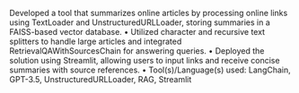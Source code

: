 Developed a tool that summarizes online articles by processing online links using TextLoader and
UnstructuredURLLoader, storing summaries in a FAISS-based vector database.
• Utilized character and recursive text splitters to handle large articles and integrated RetrievalQAWithSourcesChain for
answering queries.
• Deployed the solution using Streamlit, allowing users to input links and receive concise summaries with source references.
• Tool(s)/Language(s) used: LangChain, GPT-3.5, UnstructuredURLLoader, RAG, Streamlit
